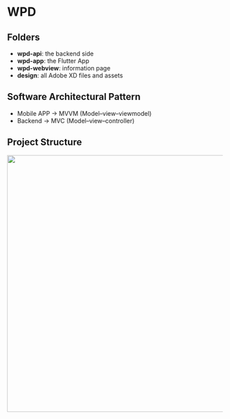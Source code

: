 # WPD



## Folders
  - **wpd-api**: the backend side
  - **wpd-app**: the Flutter App
  - **wpd-webview**: information page
  - **design**: all Adobe XD files and assets


## Software Architectural Pattern
  - Mobile APP -> MVVM (Model–view–viewmodel)
  - Backend -> MVC (Model–view–controller)


## Project Structure

<img src="https://user-images.githubusercontent.com/24327781/119294381-f248e580-bc19-11eb-80f8-4d3f2107c12b.png" width="600" />

